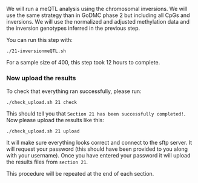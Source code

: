 We will run a meQTL analysis using the chromosomal inversions. We will use the same strategy than in GoDMC phase 2 but including all CpGs and inversions. We will use the normalized and adjusted methylation data and the inversion genotypes inferred in the previous step.

You can run this step with:
    
    ./21-inversionmeQTL.sh

For a sample size of 400, this step took 12 hours to complete. 


### Now upload the results

To check that everything ran successfully, please run:

```
./check_upload.sh 21 check
```

This should tell you that `Section 21 has been successfully completed!`. Now please upload the results like this:

```
./check_upload.sh 21 upload
```

It will make sure everything looks correct and connect to the sftp server. It will request your password (this should have been provided to you along with your username). Once you have entered your password it will upload the results files from `section 21`.

This procedure will be repeated at the end of each section.
